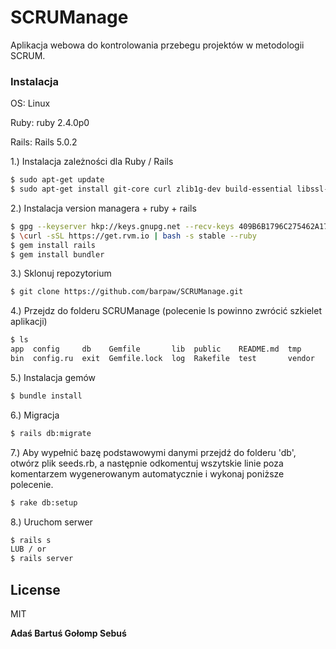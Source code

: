 # SCRUManage

Aplikacja webowa do kontrolowania przebegu projektów w metodologii SCRUM.


### Instalacja

OS: Linux 

Ruby: ruby 2.4.0p0 

Rails: Rails 5.0.2

1.) Instalacja zależności dla Ruby / Rails
```sh
$ sudo apt-get update
$ sudo apt-get install git-core curl zlib1g-dev build-essential libssl-dev libreadline-dev libyaml-dev libsqlite3-dev sqlite3 libxml2-dev libxslt1-dev libcurl4-openssl-dev python-software-properties libffi-dev nodejs curl
```
2.) Instalacja version managera + ruby + rails
```sh
$ gpg --keyserver hkp://keys.gnupg.net --recv-keys 409B6B1796C275462A1703113804BB82D39DC0E3
$ \curl -sSL https://get.rvm.io | bash -s stable --ruby
$ gem install rails
$ gem install bundler
```

3.) Sklonuj repozytorium
```sh
$ git clone https://github.com/barpaw/SCRUManage.git
```
4.) Przejdz do folderu SCRUManage (polecenie ls powinno zwrócić szkielet aplikacji)
```sh
$ ls
app  config     db    Gemfile       lib  public    README.md  tmp
bin  config.ru  exit  Gemfile.lock  log  Rakefile  test       vendor
```
5.) Instalacja gemów
```sh
$ bundle install
```
6.) Migracja
```sh
$ rails db:migrate 
```
7.) Aby wypełnić bazę podstawowymi danymi przejdź do folderu 'db', otwórz plik seeds.rb, a następnie odkomentuj wszytskie linie poza komentarzem wygenerowanym automatycznie i wykonaj poniższe polecenie.

```sh
$ rake db:setup
```
8.) Uruchom serwer
```sh
$ rails s
LUB / or
$ rails server
```


License
----

MIT


**Adaś Bartuś Gołomp Sebuś**
